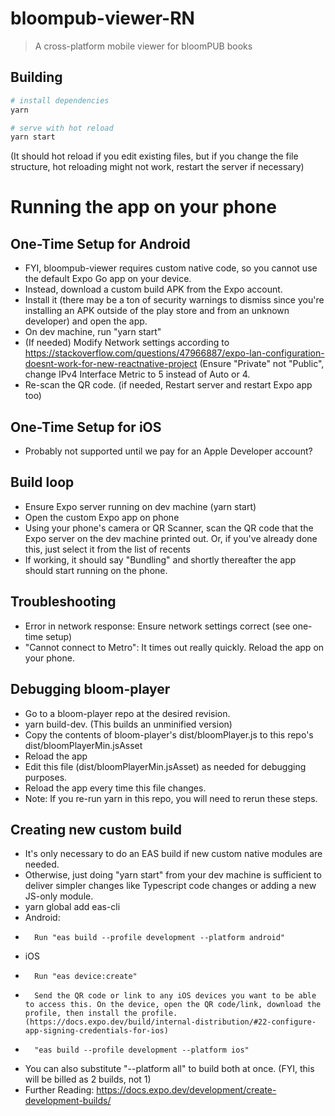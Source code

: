 # bloompub-viewer-RN

> A cross-platform mobile viewer for bloomPUB books

## Building

```bash
# install dependencies
yarn

# serve with hot reload
yarn start
```

(It should hot reload if you edit existing files, but if you change the file structure, hot reloading might not work, restart the server if necessary)

# Running the app on your phone

## One-Time Setup for Android

-   FYI, bloompub-viewer requires custom native code, so you cannot use the default Expo Go app on your device.
-   Instead, download a custom build APK from the Expo account.
-   Install it (there may be a ton of security warnings to dismiss since you're installing an APK outside of the play store and from an unknown developer) and open the app.
-   On dev machine, run "yarn start"
-   (If needed) Modify Network settings according to https://stackoverflow.com/questions/47966887/expo-lan-configuration-doesnt-work-for-new-reactnative-project (Ensure "Private" not "Public", change IPv4 Interface Metric to 5 instead of Auto or 4.
-   Re-scan the QR code. (if needed, Restart server and restart Expo app too)

## One-Time Setup for iOS

-   Probably not supported until we pay for an Apple Developer account?

## Build loop

-   Ensure Expo server running on dev machine (yarn start)
-   Open the custom Expo app on phone
-   Using your phone's camera or QR Scanner, scan the QR code that the Expo server on the dev machine printed out.
    Or, if you've already done this, just select it from the list of recents
-   If working, it should say "Bundling" and shortly thereafter the app should start running on the phone.

## Troubleshooting

-   Error in network response: Ensure network settings correct (see one-time setup)
-   "Cannot connect to Metro": It times out really quickly. Reload the app on your phone.

## Debugging bloom-player

-   Go to a bloom-player repo at the desired revision.
-   yarn build-dev. (This builds an unminified version)
-   Copy the contents of bloom-player's dist/bloomPlayer.js to this repo's dist/bloomPlayerMin.jsAsset
-   Reload the app
-   Edit this file (dist/bloomPlayerMin.jsAsset) as needed for debugging purposes.
-   Reload the app every time this file changes.
-   Note: If you re-run yarn in this repo, you will need to rerun these steps.

## Creating new custom build

-   It's only necessary to do an EAS build if new custom native modules are needed.
-   Otherwise, just doing "yarn start" from your dev machine is sufficient to deliver simpler changes like Typescript code changes or adding a new JS-only module.
-   yarn global add eas-cli
-   Android:
-       Run "eas build --profile development --platform android"
-   iOS
-       Run "eas device:create"
-       Send the QR code or link to any iOS devices you want to be able to access this. On the device, open the QR code/link, download the profile, then install the profile. (https://docs.expo.dev/build/internal-distribution/#22-configure-app-signing-credentials-for-ios)
-       "eas build --profile development --platform ios"
-   You can also substitute "--platform all" to build both at once. (FYI, this will be billed as 2 builds, not 1)
-   Further Reading: https://docs.expo.dev/development/create-development-builds/
